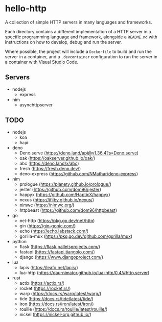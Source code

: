 # hello-http

A collection of simple HTTP servers in many languages and frameworks.

Each directory contains a different implementation of a HTTP server in a specific programming language and framework, alongside a `README.md` with instructions on how to develop, debug and run the server.

Where possible, the project will include a `Dockerfile` to build and run the server in a container, and a `.devcontainer` configuration to run the server in a container with Visual Studio Code.

## Servers

- nodejs
  - express
- nim
  - asynchttpserver

## TODO

- nodejs
  - koa
  - hapi
- deno
  - Deno.serve (https://deno.land/api@v1.36.4?s=Deno.serve)
  - oak (https://oakserver.github.io/oak/)
  - abc (https://deno.land/x/abc)
  - fresh (https://fresh.deno.dev/)
  - deno-express (https://github.com/NMathar/deno-express)
- nim
  - prologue (https://planety.github.io/prologue/)
  - jester (https://github.com/dom96/jester)
  - happyx (https://github.com/HapticX/happyx)
  - nexus (https://jfilby.github.io/nexus/)
  - nimwc (https://nimwc.org/)
  - httpbeast (https://github.com/dom96/httpbeast)
- go
  - net-http (https://pkg.go.dev/net/http)
  - gin (https://gin-gonic.com/)
  - echo (https://echo.labstack.com/)
  - gorilla-mux (https://pkg.go.dev/github.com/gorilla/mux)
- python
  - flask (https://flask.palletsprojects.com/)
  - fastapi (https://fastapi.tiangolo.com/)
  - django (https://www.djangoproject.com/)
- lua
  - lapis (https://leafo.net/lapis/)
  - lua-http (https://daurnimator.github.io/lua-http/0.4/#http.server)
- rust
  - actix (https://actix.rs/)
  - rocket (https://rocket.rs/)
  - warp (https://docs.rs/warp/latest/warp/)
  - tide (https://docs.rs/tide/latest/tide/)
  - iron (https://docs.rs/iron/latest/iron/)
  - rouille (https://docs.rs/rouille/latest/rouille/)
  - nickel (https://nickel-org.github.io/)
